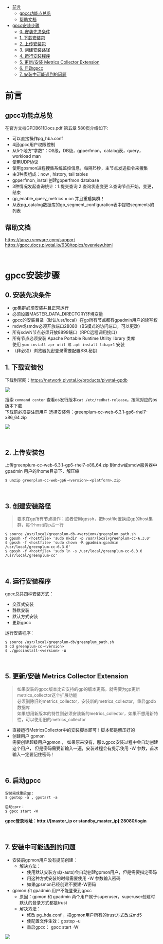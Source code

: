 - [前言](#前言)
  - [gpcc功能点总览](#gpcc功能点总览)
  - [帮助文档](#帮助文档)
- [gpcc安装步骤](#gpcc安装步骤)
  - [0. 安装先决条件](#0-安装先决条件)
  - [1. 下载安装包](#1-下载安装包)
  - [2. 上传安装包](#2-上传安装包)
  - [3. 创建安装路径](#3-创建安装路径)
  - [4. 运行安装程序](#4-运行安装程序)
  - [5. 更新/安装 Metrics Collector Extension](#5-更新安装-metrics-collector-extension)
  - [6. 启动gpcc](#6-启动gpcc)
  - [7. 安装中可能遇到的问题](#7-安装中可能遇到的问题)

# 前言
## gpcc功能点总览
在官方文档GPDB611Docs.pdf 第五章 580页介绍如下:
- 可以直接操作pg_hba.conf
- 4层gpcc用户权限控制
- 从5个地方“拿数”：OS级，DB级，gpperfmon，catalog表，query，workload man
- 使用UDP协议 
- 使用gpsmon进程搜集系统监控信息，每隔15秒，主节点发送指令来搜集
- 由3种表组成：now , history, tail tables
- gpperfmon_install创建gpperfmon database
- 3种情况发起查询统计：1.提交查询 2.查询状态变更 3.查询节点开始，变更，结束
- gp_enable_query_metrics = on 并且重启集群！
- 从表pg_catalog数据库的gp_segment_configuration表中提取segments的列表

## 帮助文档
https://tanzu.vmware.com/support   
https://gpcc.docs.pivotal.io/630/topics/overview.html   

</br>

# gpcc安装步骤
## 0. 安装先决条件
- gp集群必须安装并且正常运行
- 必须设置MASTER_DATA_DIRECTORY环境变量
- gpcc的安装目录（默认/usr/local）在gp所有节点都有gpadmin用户的读写权
- mdw或smdw必须开放端口28080（BS模式的访问端口，可以更改）
- 所有sdwN节点必须开放8899端口（RPC远程调用接口）
- 所有节点必须安装 Apache Portable Runtime Utility library 类库   
  使用 ``` yum install apr-util 或 apt install libapr1 ``` 安装
- （非必须）浏览器免密登录需要配置SSL秘钥

## 1. 下载安装包
下载到官网：https://network.pivotal.io/products/pivotal-gpdb   

![](png/gpcc1.png)

搜索 `command center`
查看os发行版本`cat /etc/redhat-release`，按照对应的os版本下载     
下载前必须要注册用户
选择安装包：greenplum-cc-web-6.3.1-gp6-rhel7-x86_64.zip   

![](png/gpcc2.png)

</br>

## 2. 上传安装包
上传greenplum-cc-web-6.3.1-gp6-rhel7-x86_64.zip 到mdw或smdw服务器中 gpadmin 用户的/home目录下，解压缩
```shell
$ unzip greenplum-cc-web-gp6-<version>-<platform>.zip
```
</br>

## 3. 创建安装路径
> 要求在gp所有节点操作；或者使用gpssh，把hostfile置换成gp的host集群，每个host的ip占一行
```shell
$ source /usr/local/greenplum-db-<version>/greenplum_path.sh
$ gpssh -f <hostfile> 'sudo mkdir -p /usr/local/greenplum-cc-6.3.0'
$ gpssh -f <hostfile> 'sudo chown -R gpadmin:gpadmin /usr/local/greenplum-cc-6.3.0'
$ gpssh -f <hostfile> 'sudo ln -s /usr/local/greenplum-cc-6.3.0 /usr/local/greenplum-cc'
```

</br>

## 4. 运行安装程序
gpcc总共四种安装方式：
- 交互式安装
- 静默安装
- 默认方式安装
- 更新gpcc

运行安装程序：
```shell
$ source /usr/local/greenplum-db/greenplum_path.sh
$ cd greenplum-cc-<version>
$ ./gpccinstall-<version> -W
```

</br>

## 5. 更新/安装 Metrics Collector Extension
> 如果安装的gpcc版本比它支持的gp的版本更高，就需要为gp更新metrics_collector这个扩展功能   
> 必须删除旧的metrics_collector，安装新的metrics_collector，重启gpdb数据库   
> 如果想用新版本的特性则必须安装新的metrics_collector，如果不想用新特性，可以使用旧的metrics_collector   

- 直接运行MetricsCollector中的安装脚本即可！脚本都是解压好的
- 创建用户 gpmon   
需要创建超级用户gpmon ， 如果原来没有，那么gpcc安装过程中会自动创建这个用户，
但是密码需要新输入一遍，安装过程会有提示使用 -W 参数，首次输入一定要记住密码！

</br>

## 6. 启动gpcc
```shell
安装完成重启gp:
$ gpstop -a , gpstart -a

启动gpcc： 
$ gpcc start -W
```

**gpcc登录地址：http://[master_ip or standby_master_ip]:28080/login**

</br>

## 7. 安装中可能遇到的问题
- 安装前gpmon用户没有提前创建：
  - 解决方法：
    - 使用默认安装方式(-auto)会自动创建gpmon用户，但是需要指定密码
    - 用这种方式安装的时候需要使用 -W 参数输入密码
    - 如果gpsmon已经创建不要建-W密码
- gpmon 和 gpadmin 用户不能登录到gpcc
  - 原因：gpmon 和 gpadmin 两个用户属于superuser，superuser创建时默认的登录方式都是trust
  - 解决方法：
    - 修改 pg_hda.conf ，把gpmon用户所有的trust方式改成md5
    - 使配置文件生效：gpstop -u 
    - 重启gpcc： gpcc start -W

![](png/gpcc3.png)


